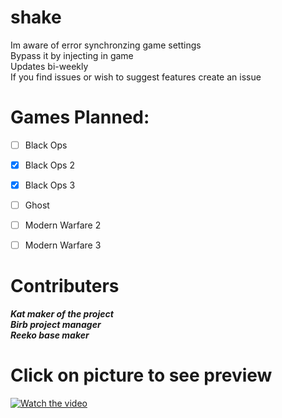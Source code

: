 
# shake

Im aware of error synchronzing game settings<br />
Bypass it by injecting in game<br />
Updates bi-weekly<br />
If you find issues or wish to suggest features create an issue<br />

# Games Planned:
- [ ] Black Ops
- [x] Black Ops 2
- [x] Black Ops 3
- [ ] Ghost
- [ ] Modern Warfare 2
- [ ] Modern Warfare 3


# Contributers
***Kat maker of the project<br />***
***Birb project manager<br />***
***Reeko base maker <br />*** 

# Click on picture to see preview
[![Watch the video](https://i.imgur.com/iIv2aV9.png)](https://youtu.be/gVRkF_yRkYU)


